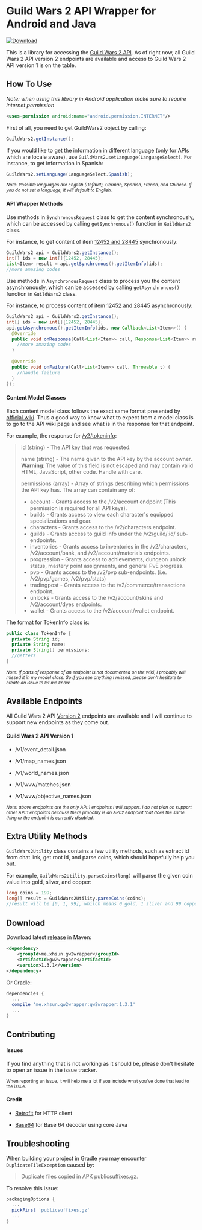 # Guild Wars 2 API Wrapper for Android and Java
[ ![Download](https://api.bintray.com/packages/xhsun/maven/gw2wrapper/images/download.svg) ](https://bintray.com/xhsun/maven/gw2wrapper/_latestVersion)

This is a library for accessing the [Guild Wars 2 API](https://wiki.guildwars2.com/wiki/API:Main). As of right now, all Guild Wars 2 API version 2 endpoints are available and access to Guild Wars 2 API version 1 is on the table.

## How To Use

*Note: when using this library in Android application make sure to require internet permission* 

```xml
<uses-permission android:name="android.permission.INTERNET"/>
```

First of all, you need to get GuildWars2 object by calling:

```java
GuildWars2.getInstance();
```

If you would like to get the information in different language (only for APIs which are locale aware), 
use ```GuildWars2.setLanguage(LanguageSelect)```. For instance, to get information in Spanish:

```java
GuildWars2.setLanguage(LanguageSelect.Spanish);
```

<sub>*Note: Possible languages are English (Default), German, Spanish, French, and Chinese. If you do not set 
a language, it will default to English.*</sub>

#### API Wrapper Methods

Use methods in ```SynchronousRequest``` class to get the content synchronously, which can be accessed by calling ```getSynchronous()``` function in ```GuildWars2``` class.

For instance, to get content of item [12452 and 28445](https://api.guildwars2.com/v2/items?ids=12452,28445) synchronously:

```java
GuildWars2 api = GuildWars2.getInstance();
int[] ids = new int[]{12452, 28445};
List<Item> result = api.getSynchronous().getItemInfo(ids);
//more amazing codes
```

Use methods in ```AsynchronousRequest``` class to process you the content asynchronously, which can be accessed by calling ```getAsynchronous()``` function in ```GuildWars2``` class.

For instance, to process content of item [12452 and 28445](https://api.guildwars2.com/v2/items?ids=12452,28445) asynchronously:

```java
GuildWars2 api = GuildWars2.getInstance();
int[] ids = new int[]{12452, 28445};
api.getAsynchronous().getItemInfo(ids, new Callback<List<Item>>() {
  @Override
  public void onResponse(Call<List<Item>> call, Response<List<Item>> response) {
    //more amazing codes
  }
	
  @Override
  public void onFailure(Call<List<Item>> call, Throwable t) {
    //handle failure
  }
});
```

#### Content Model Classes

Each content model class follows the exact same format presented by [official wiki](https://wiki.guildwars2.com/wiki/API:2). Thus a good way to know what to expect from a model class is to go to the API wiki page and see what is in the 
response for that endpoint.

For example, the response for [/v2/tokeninfo](https://wiki.guildwars2.com/wiki/API:2/tokeninfo):

> id (string) - The API key that was requested.
>
> name (string) - The name given to the API key by the account owner. <strong>Warning</strong>: The value of this field is not escaped and may contain valid HTML, JavaScript, other code. Handle with care.
>
> permissions (array) - Array of strings describing which permissions the API key has. The array can contain any of:
> + account - Grants access to the /v2/account endpoint (This permission is required for all API keys).
> + builds - Grants access to view each character's equipped specializations and gear.
> + characters - Grants access to the /v2/characters endpoint.
> + guilds - Grants access to guild info under the /v2/guild/:id/ sub-endpoints.
> + inventories - Grants access to inventories in the /v2/characters, /v2/account/bank, and /v2/account/materials endpoints.
> + progression - Grants access to achievements, dungeon unlock status, mastery point assignments, and general PvE progress.
> + pvp - Grants access to the /v2/pvp sub-endpoints. (i.e. /v2/pvp/games, /v2/pvp/stats)
> + tradingpost - Grants access to the /v2/commerce/transactions endpoint.
> + unlocks - Grants access to the /v2/account/skins and /v2/account/dyes endpoints.
> + wallet - Grants access to the /v2/account/wallet endpoint.


The format for TokenInfo class is:

```java
public class TokenInfo {
  private String id;
  private String name;
  private String[] permissions;
  //getters
}
```

<sub>*Note: If parts of response of an endpoint is not documented on the wiki, I probably will missed it in my model class. 
So if you see anything I missed, please don't hesitate to create an issue to let me know.*</sub>

## Available Endpoints

All Guild Wars 2 API [Version 2](https://wiki.guildwars2.com/wiki/API:2) endpoints are available and I will continue to support
new endpoints as they come out.

#### Guild Wars 2 API Version 1

+ /v1/event_detail.json

+ /v1/map_names.json

+ /v1/world_names.json

+ /v1/wvw/matches.json

+ /v1/wvw/objective_names.json

<sub>*Note: above endpoints are the only API:1 endpoints I will support. I do not plan on support other
API:1 endpoints because there probably is an API:2 endpoint that does the same thing or the endpoint is
currently disabled.*</sub>

## Extra Utility Methods

```GuildWars2Utility``` class contains a few utility methods, such as extract id from chat link, get root id, and parse coins, 
which should hopefully help you out. 

For example, ```GuildWars2Utility.parseCoins(long)``` will parse the given coin value into gold, sliver, and copper:
 
 ```java
long coins = 199;
long[] result = GuildWars2Utility.parseCoins(coins);
//result will be [0, 1, 99], whilch means 0 gold, 1 sliver and 99 coppers
```

## Download

Download latest [release](https://github.com/xhsun/gw2wrapper/releases) in Maven:

```xml
<dependency>
    <groupId>me.xhsun.gw2wrapper</groupId>
    <artifactId>gw2wrapper</artifactId>
    <version>1.3.1</version>
</dependency>
```

Or Gradle:

```groovy
dependencies {
  ...
  compile 'me.xhsun.gw2wrapper:gw2wrapper:1.3.1'
  ...
}
```

## Contributing

#### Issues

If you find anything that is not working as it should be, please don't hesitate to open an issue in the issue tracker.

<sub>When reporting an issue, it will help me a lot if you include what you've done that lead to the issue.</sub>

#### Credit
 
 + [Retrofit](https://github.com/square/retrofit) for HTTP client
 
 + [Base64](https://github.com/karlroberts/base64) for Base 64 decoder using core Java
 
 ## Troubleshooting
 
 When building your project in Gradle you may encounter `DuplicateFileException` caused by:
 > Duplicate files copied in APK publicsuffixes.gz.
 
 To resolve this issue:
 ```groovy
 packagingOptions {
   ...
   pickFirst 'publicsuffixes.gz'
   ...
 }
 ```
